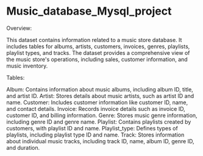 # Music_database_Mysql_project
Overview:

This dataset contains information related to a music store database. It includes tables for albums, artists, customers, invoices, genres, playlists, playlist types, and tracks.
The dataset provides a comprehensive view of the music store's operations, including sales, customer information, and music inventory.

Tables:

Album: Contains information about music albums, including album ID, title, and artist ID.
Artist: Stores details about music artists, such as artist ID and name.
Customer: Includes customer information like customer ID, name, and contact details.
Invoice: Records invoice details such as invoice ID, customer ID, and billing information.
Genre: Stores music genre information, including genre ID and genre name.
Playlist: Contains playlists created by customers, with playlist ID and name.
Playlist_type: Defines types of playlists, including playlist type ID and name.
Track: Stores information about individual music tracks, including track ID, name, album ID, genre ID, and duration.

